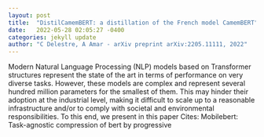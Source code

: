 ```yaml
---
layout: post
title:  "DistilCamemBERT: a distillation of the French model CamemBERT"
date:   2022-05-28 02:05:27 -0400
categories: jekyll update
author: "C Delestre, A Amar - arXiv preprint arXiv:2205.11111, 2022"
---
```

Modern Natural Language Processing (NLP) models based on Transformer structures represent the state of the art in terms of performance on very diverse tasks. However, these models are complex and represent several hundred million parameters for the smallest of them. This may hinder their adoption at the industrial level, making it difficult to scale up to a reasonable infrastructure and/or to comply with societal and environmental responsibilities. To this end, we present in this paper  Cites: Mobilebert: Task-agnostic compression of bert by progressive 